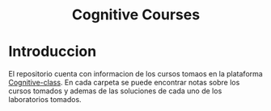 
<div align="center">
<h1>
Cognitive Courses
</h1>
</div>

# Introduccion

El repositorio cuenta con informacion de los cursos tomaos en la plataforma [Cognitive-class](https://cognitiveclass.ai/). En cada carpeta se puede encontrar notas sobre los cursos tomados y ademas de las soluciones de cada uno de los laboratorios tomados.
